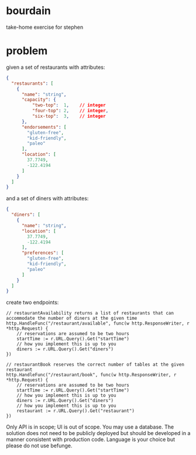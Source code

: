 # bourdain

take-home exercise for stephen

# problem

given a set of restaurants with attributes:

```json
{
  "restaurants": [
    {
      "name": "string",
      "capacity": {
          "two-top":  1,    // integer
          "four-top": 2,    // integer,
          "six-top":  3,    // integer
      },
      "endorsements": [
        "gluten-free",
        "kid-friendly",
        "paleo"
      ],
      "location": [
        37.7749,
        -122.4194
      ]
    }
  ]
}
```

and a set of diners with attributes:

```json
{
  "diners": [
    {
      "name": "string",
      "location": [
        37.7749,
        -122.4194
      ],
      "preferences": [
        "gluten-free",
        "kid-friendly",
        "paleo"
      ]
    }
  ]
}
```

create two endpoints:

```golang
// restaurantAvailability returns a list of restaurants that can accommodate the number of diners at the given time
http.HandleFunc("/restaurant/available", func(w http.ResponseWriter, r *http.Request) {
	// reservations are assumed to be two hours
	startTime := r.URL.Query().Get("startTime")
	// how you implement this is up to you
	diners := r.URL.Query().Get("diners")
})
```

```golang
// restaurantBook reserves the correct number of tables at the given restaurant
http.HandleFunc("/restaurant/book", func(w http.ResponseWriter, r *http.Request) {
    // reservations are assumed to be two hours
    startTime := r.URL.Query().Get("startTime")
    // how you implement this is up to you
    diners := r.URL.Query().Get("diners")
    // how you implement this is up to you
    restaurant := r.URL.Query().Get("restaurant")
})
```

Only API is in scope; UI is out of scope. You may use a database. The solution does not need to be publicly deployed
but should be developed in a manner consistent with production code. Language is your choice but please do not use
befunge.